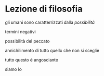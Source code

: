 # Lezione di filosofia

gli umani sono caratterrizzati dalla _possibilità_


termini negativi

possibilità del peccato


annichilimento di tutto quello che non si sceglie

tutto questo è angosciante

siamo lo
<!--stackedit_data:
eyJoaXN0b3J5IjpbODMyNjgyODQyXX0=
-->